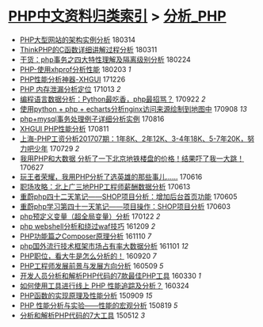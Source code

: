 [PHP中文资料归类索引](../README.md) > [分析_PHP](分析_PHP.md)
====
- [PHP大型网站的架构实例分析](http://jkwz.applinzi.com/ittc/7080028400502965259.html#PHP%E5%A4%A7%E5%9E%8B%E7%BD%91%E7%AB%99%E7%9A%84%E6%9E%B6%E6%9E%84%E5%AE%9E%E4%BE%8B%E5%88%86%E6%9E%90) 180314  
- [ThinkPHP的C函数详细讲解过程分析](http://jkwz.applinzi.com/ittc/7079289037162808337.html#ThinkPHP%E7%9A%84C%E5%87%BD%E6%95%B0%E8%AF%A6%E7%BB%86%E8%AE%B2%E8%A7%A3%E8%BF%87%E7%A8%8B%E5%88%86%E6%9E%90) 180311  
- [干货：php事务之四大特性理解及隔离级别分析](http://jkwz.applinzi.com/ittc/7073565109136131083.html#%E5%B9%B2%E8%B4%A7%EF%BC%9Aphp%E4%BA%8B%E5%8A%A1%E4%B9%8B%E5%9B%9B%E5%A4%A7%E7%89%B9%E6%80%A7%E7%90%86%E8%A7%A3%E5%8F%8A%E9%9A%94%E7%A6%BB%E7%BA%A7%E5%88%AB%E5%88%86%E6%9E%90) 180224  
- [PHP-使用xhprof分析性能](http://jkwz.applinzi.com/ittc/7065828590287848465.html#PHP-%E4%BD%BF%E7%94%A8xhprof%E5%88%86%E6%9E%90%E6%80%A7%E8%83%BD) 180203 *1* 
- [PHP性能分析神器-XHGUI](http://jkwz.applinzi.com/ittc/7050566799777596433.html#PHP%E6%80%A7%E8%83%BD%E5%88%86%E6%9E%90%E7%A5%9E%E5%99%A8-XHGUI) 171226  
- [PHP 内存泄漏分析定位](http://jkwz.applinzi.com/ittc/7023905170507957265.html#PHP+%E5%86%85%E5%AD%98%E6%B3%84%E6%BC%8F%E5%88%86%E6%9E%90%E5%AE%9A%E4%BD%8D) 171013 *2* 
- [编程语言数据分析：Python最吃香，php最招骂？](http://jkwz.applinzi.com/ittc/7016079221930329105.html#%E7%BC%96%E7%A8%8B%E8%AF%AD%E8%A8%80%E6%95%B0%E6%8D%AE%E5%88%86%E6%9E%90%EF%BC%9APython%E6%9C%80%E5%90%83%E9%A6%99%EF%BC%8Cphp%E6%9C%80%E6%8B%9B%E9%AA%82%EF%BC%9F) 170922 *2* 
- [使用python + php + echarts分析nginx访问来源绘制到地图中](http://jkwz.applinzi.com/ittc/7010968875804656657.html#%E4%BD%BF%E7%94%A8python+%2B+php+%2B+echarts%E5%88%86%E6%9E%90nginx%E8%AE%BF%E9%97%AE%E6%9D%A5%E6%BA%90%E7%BB%98%E5%88%B6%E5%88%B0%E5%9C%B0%E5%9B%BE%E4%B8%AD) 170908 *13* 
- [php+mysql事务处理例子详细分析实例](http://jkwz.applinzi.com/ittc/7002343991738369040.html#php%2Bmysql%E4%BA%8B%E5%8A%A1%E5%A4%84%E7%90%86%E4%BE%8B%E5%AD%90%E8%AF%A6%E7%BB%86%E5%88%86%E6%9E%90%E5%AE%9E%E4%BE%8B) 170816  
- [XHGUI PHP性能分析](http://jkwz.applinzi.com/ittc/7000459450606158864.html#XHGUI+PHP%E6%80%A7%E8%83%BD%E5%88%86%E6%9E%90) 170811  
- [上海-PHP工资分析201707期：1年8K、2年12K、3-4年18K、5-7年20K，努力吧少年](http://jkwz.applinzi.com/ittc/6995769673927623697.html#%E4%B8%8A%E6%B5%B7-PHP%E5%B7%A5%E8%B5%84%E5%88%86%E6%9E%90201707%E6%9C%9F%EF%BC%9A1%E5%B9%B48K%E3%80%812%E5%B9%B412K%E3%80%813-4%E5%B9%B418K%E3%80%815-7%E5%B9%B420K%EF%BC%8C%E5%8A%AA%E5%8A%9B%E5%90%A7%E5%B0%91%E5%B9%B4) 170729 *2* 
- [我用PHP和大数据 分析了一下北京地铁楼盘的价格！结果吓了我一大跳！](http://jkwz.applinzi.com/ittc/6983799922691146757.html#%E6%88%91%E7%94%A8PHP%E5%92%8C%E5%A4%A7%E6%95%B0%E6%8D%AE+%E5%88%86%E6%9E%90%E4%BA%86%E4%B8%80%E4%B8%8B%E5%8C%97%E4%BA%AC%E5%9C%B0%E9%93%81%E6%A5%BC%E7%9B%98%E7%9A%84%E4%BB%B7%E6%A0%BC%EF%BC%81%E7%BB%93%E6%9E%9C%E5%90%93%E4%BA%86%E6%88%91%E4%B8%80%E5%A4%A7%E8%B7%B3%EF%BC%81) 170627  
- [玩王者荣耀，我用PHP分析了选英雄的那些事儿……](http://jkwz.applinzi.com/ittc/6979816272370861061.html#%E7%8E%A9%E7%8E%8B%E8%80%85%E8%8D%A3%E8%80%80%EF%BC%8C%E6%88%91%E7%94%A8PHP%E5%88%86%E6%9E%90%E4%BA%86%E9%80%89%E8%8B%B1%E9%9B%84%E7%9A%84%E9%82%A3%E4%BA%9B%E4%BA%8B%E5%84%BF%E2%80%A6%E2%80%A6) 170616  
- [职场攻略：北上广三地PHP工程师薪酬数据分析](http://jkwz.applinzi.com/ittc/6978675418457441285.html#%E8%81%8C%E5%9C%BA%E6%94%BB%E7%95%A5%EF%BC%9A%E5%8C%97%E4%B8%8A%E5%B9%BF%E4%B8%89%E5%9C%B0PHP%E5%B7%A5%E7%A8%8B%E5%B8%88%E8%96%AA%E9%85%AC%E6%95%B0%E6%8D%AE%E5%88%86%E6%9E%90) 170613  
- [重蔚php四十二天笔记——SHOP项目分析：增加后台首页功能](http://jkwz.applinzi.com/ittc/6975807624468497413.html#%E9%87%8D%E8%94%9Aphp%E5%9B%9B%E5%8D%81%E4%BA%8C%E5%A4%A9%E7%AC%94%E8%AE%B0%E2%80%94%E2%80%94SHOP%E9%A1%B9%E7%9B%AE%E5%88%86%E6%9E%90%EF%BC%9A%E5%A2%9E%E5%8A%A0%E5%90%8E%E5%8F%B0%E9%A6%96%E9%A1%B5%E5%8A%9F%E8%83%BD) 170605  
- [重蔚php学习第四十一天笔记——项目操作：SHOP项目分析](http://jkwz.applinzi.com/ittc/6974723875655910405.html#%E9%87%8D%E8%94%9Aphp%E5%AD%A6%E4%B9%A0%E7%AC%AC%E5%9B%9B%E5%8D%81%E4%B8%80%E5%A4%A9%E7%AC%94%E8%AE%B0%E2%80%94%E2%80%94%E9%A1%B9%E7%9B%AE%E6%93%8D%E4%BD%9C%EF%BC%9ASHOP%E9%A1%B9%E7%9B%AE%E5%88%86%E6%9E%90) 170603  
- [php预定义变量（超全局变量）分析](http://jkwz.applinzi.com/ittc/6924035476846806021.html#php%E9%A2%84%E5%AE%9A%E4%B9%89%E5%8F%98%E9%87%8F%EF%BC%88%E8%B6%85%E5%85%A8%E5%B1%80%E5%8F%98%E9%87%8F%EF%BC%89%E5%88%86%E6%9E%90) 170122 *2* 
- [php webshell分析和绕过waf技巧](http://jkwz.applinzi.com/ittc/6909573260898731013.html#php+webshell%E5%88%86%E6%9E%90%E5%92%8C%E7%BB%95%E8%BF%87waf%E6%8A%80%E5%B7%A7) 161209 *2* 
- [PHP功能篇之Composer原理分析](http://jkwz.applinzi.com/ittc/6898891467010868229.html#PHP%E5%8A%9F%E8%83%BD%E7%AF%87%E4%B9%8BComposer%E5%8E%9F%E7%90%86%E5%88%86%E6%9E%90) 161110 *7* 
- [php国外流行技术框架市场占有率大数据分析](http://jkwz.applinzi.com/ittc/6895496645793285124.html#php%E5%9B%BD%E5%A4%96%E6%B5%81%E8%A1%8C%E6%8A%80%E6%9C%AF%E6%A1%86%E6%9E%B6%E5%B8%82%E5%9C%BA%E5%8D%A0%E6%9C%89%E7%8E%87%E5%A4%A7%E6%95%B0%E6%8D%AE%E5%88%86%E6%9E%90) 161101 *12* 
- [PHP职位，看大牛是怎么分析的！](http://jkwz.applinzi.com/ittc/6879889180385100804.html#PHP%E8%81%8C%E4%BD%8D%EF%BC%8C%E7%9C%8B%E5%A4%A7%E7%89%9B%E6%98%AF%E6%80%8E%E4%B9%88%E5%88%86%E6%9E%90%E7%9A%84%EF%BC%81) 160920 *7* 
- [PHP工程师发展前景与发展方向分析](http://jkwz.applinzi.com/ittc/6830341649473209349.html#PHP%E5%B7%A5%E7%A8%8B%E5%B8%88%E5%8F%91%E5%B1%95%E5%89%8D%E6%99%AF%E4%B8%8E%E5%8F%91%E5%B1%95%E6%96%B9%E5%90%91%E5%88%86%E6%9E%90) 160509 *5* 
- [开发人员分析和解析PHP代码的7款最佳PHP工具](http://jkwz.applinzi.com/ittc/6815235075285189636.html#%E5%BC%80%E5%8F%91%E4%BA%BA%E5%91%98%E5%88%86%E6%9E%90%E5%92%8C%E8%A7%A3%E6%9E%90PHP%E4%BB%A3%E7%A0%81%E7%9A%847%E6%AC%BE%E6%9C%80%E4%BD%B3PHP%E5%B7%A5%E5%85%B7) 160330 *1* 
- [如何使用工具进行线上 PHP 性能追踪及分析？](http://jkwz.applinzi.com/ittc/6813160581246747653.html#%E5%A6%82%E4%BD%95%E4%BD%BF%E7%94%A8%E5%B7%A5%E5%85%B7%E8%BF%9B%E8%A1%8C%E7%BA%BF%E4%B8%8A+PHP+%E6%80%A7%E8%83%BD%E8%BF%BD%E8%B8%AA%E5%8F%8A%E5%88%86%E6%9E%90%EF%BC%9F) 160324  
- [PHP函数的实现原理及性能分析](http://jkwz.applinzi.com/ittc/6740086177997046788.html#PHP%E5%87%BD%E6%95%B0%E7%9A%84%E5%AE%9E%E7%8E%B0%E5%8E%9F%E7%90%86%E5%8F%8A%E6%80%A7%E8%83%BD%E5%88%86%E6%9E%90) 150909 *15* 
- [PHP 性能分析与实验——性能的宏观分析](http://jkwz.applinzi.com/ittc/547650615735522917.html#PHP+%E6%80%A7%E8%83%BD%E5%88%86%E6%9E%90%E4%B8%8E%E5%AE%9E%E9%AA%8C%E2%80%94%E2%80%94%E6%80%A7%E8%83%BD%E7%9A%84%E5%AE%8F%E8%A7%82%E5%88%86%E6%9E%90) 150819 *5* 
- [分析和解析PHP代码的7大工具](http://jkwz.applinzi.com/ittc/547650611411166870.html#%E5%88%86%E6%9E%90%E5%92%8C%E8%A7%A3%E6%9E%90PHP%E4%BB%A3%E7%A0%81%E7%9A%847%E5%A4%A7%E5%B7%A5%E5%85%B7) 150512 *3* 
